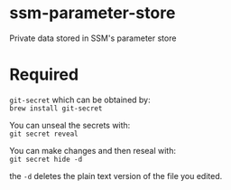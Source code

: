 # ssm-parameter-store
Private data stored in SSM's parameter store


# Required

`git-secret` which can be obtained by:  
`brew install git-secret`  

You can unseal the secrets with:  
`git secret reveal`  

You can make changes and then reseal with:  
`git secret hide -d`  

the `-d` deletes the plain text version of the file you edited.

